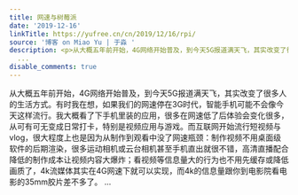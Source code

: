 ```yaml
---
title: 网速与树莓派
date: '2019-12-16'
linkTitle: https://yufree.cn/cn/2019/12/16/rpi/
source: '博客 on Miao Yu | 于淼 '
description: <p>从大概五年前开始，4G网络开始普及，到今天5G报道满天飞，其实改变了很多人的生活方式。有时我在想，如果我们的网速停在3G时代，智能手机可能不会像今天这样流行。我大概看了下手机里装的应用，很多在网速低了后体验会变化很多，从可有可无变成日常打卡，特别是视频应用与游戏。而互联网开始流行短视频与vlog，很大程度上也是因为从制作到观看中没了网速瓶颈：制作视频不用桌面级软件的后期渲染，很多运动相机或云台相机甚至手机直出就很不错，高清直播配合降低的制作成本让视频内容大爆炸；看视频等信息量大的行为也不用先缓存或降低画质了，4k流媒体其实在4G网速下就可以实现，而4k的信息量跟你到电影院看电影的35mm胶片差不多了。
  ...
disable_comments: true
---
```

<p>从大概五年前开始，4G网络开始普及，到今天5G报道满天飞，其实改变了很多人的生活方式。有时我在想，如果我们的网速停在3G时代，智能手机可能不会像今天这样流行。我大概看了下手机里装的应用，很多在网速低了后体验会变化很多，从可有可无变成日常打卡，特别是视频应用与游戏。而互联网开始流行短视频与vlog，很大程度上也是因为从制作到观看中没了网速瓶颈：制作视频不用桌面级软件的后期渲染，很多运动相机或云台相机甚至手机直出就很不错，高清直播配合降低的制作成本让视频内容大爆炸；看视频等信息量大的行为也不用先缓存或降低画质了，4k流媒体其实在4G网速下就可以实现，而4k的信息量跟你到电影院看电影的35mm胶片差不多了。 ...